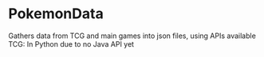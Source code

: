 # PokemonData
Gathers data from TCG and main games into json files, using APIs available
TCG: In Python due to no Java API yet

